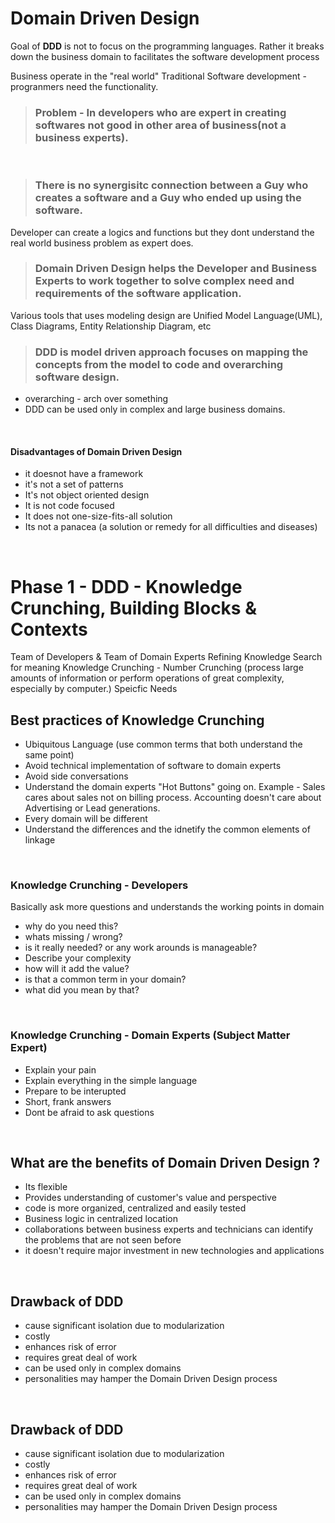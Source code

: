 # Domain Driven Design

Goal of **DDD** is not to focus on the programming languages. Rather it breaks down the business domain to facilitates the software development process

Business operate in the "real world"
Traditional Software development - progranmers  need the functionality. 

> ### Problem - In developers who are expert in creating softwares not good in other area of business(not a business experts).
<br />

> ### There is no synergisitc connection between a Guy who creates a software and a Guy who ended up using the software. 
Developer can create a logics and functions but they dont understand the real world business problem as expert does.
<br />

> ### Domain Driven Design helps the Developer and Business Experts to work together to solve complex need and requirements of the software application.
Various tools that uses modeling design are Unified Model Language(UML), Class Diagrams, Entity Relationship Diagram, etc
<br />

> ### DDD is model driven approach focuses on mapping the concepts from the model to code and overarching software design.
* overarching - arch over something
* DDD can be used only in complex and large business domains.
<br />

#### Disadvantages of Domain Driven Design
* it doesnot have a framework
* it's not a set of patterns
* It's  not object oriented design
* It is not code focused
* It does not one-size-fits-all solution
* Its not a panacea (a solution or remedy for all difficulties and diseases)

<br />

# Phase 1 - DDD - Knowledge Crunching, Building Blocks & Contexts

Team of Developers & Team of Domain Experts 
Refining Knowledge
Search for meaning
Knowledge Crunching - Number Crunching 
(process large amounts of information or perform operations of great complexity, especially by computer.)
Speicfic Needs
<br />

## Best practices of Knowledge Crunching 
* Ubiquitous Language (use common terms that both understand the same point)
* Avoid technical implementation of software to domain experts
* Avoid side conversations
* Understand the domain experts "Hot Buttons" going on. Example - Sales cares about sales not on billing process. Accounting doesn't care about Advertising or Lead generations.
* Every domain will be different
* Understand the differences and the idnetify the common elements of linkage
<br />

###  Knowledge Crunching - Developers 
Basically ask more questions and understands the working points in domain
* why do you need this?
* whats missing / wrong?
* is it really needed? or any work arounds is manageable?
* Describe your complexity 
* how will it add the value?
* is that a common term in your domain?
* what did you mean by that?
<br />

###  Knowledge Crunching - Domain Experts (Subject Matter Expert) 
* Explain your pain
* Explain everything in the simple language
* Prepare to be interupted
* Short, frank answers 
* Dont be afraid to ask questions
<br />

## What are the benefits of Domain Driven Design ?
* Its flexible
* Provides understanding of customer's value and perspective 
* code is more organized, centralized and easily tested 
* Business logic in centralized location
* collaborations between business experts and technicians can identify the problems that are not seen before
* it doesn't require major investment in new technologies and applications
 <br />

## Drawback of DDD
* cause significant isolation due to modularization
* costly
* enhances risk of error
* requires great deal of work
* can be used only in complex domains 
* personalities may hamper the Domain Driven Design process
 <br />

## Drawback of DDD
* cause significant isolation due to modularization
* costly
* enhances risk of error
* requires great deal of work
* can be used only in complex domains 
* personalities may hamper the Domain Driven Design process







